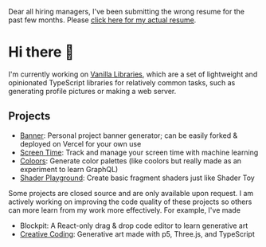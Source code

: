 Dear all hiring managers,
I've been submitting the wrong resume for the past few months. Please [click here for my actual resume](https://www.natmfat.com/resume.pdf).

# Hi there 👋

I'm currently working on [Vanilla Libraries](https://github.com/orgs/vanilla-libraries/repositories), which are a set of lightweight and opinionated TypeScript libraries for relatively common tasks, such as generating profile pictures or making a web server.

## Projects

- [Banner](https://github.com/natmfat/banner): Personal project banner generator; can be easily forked & deployed on Vercel for your own use
- [Screen Time](https://github.com/natmfat/screen-time): Track and manage your screen time with machine learning
- [Coloors](https://github.com/natmfat/coloors): Generate color palettes (like coolors but really made as an experiment to learn GraphQL)
- [Shader Playground](https://www.npmjs.com/package/shader-playground): Create basic fragment shaders just like Shader Toy

Some projects are closed source and are only available upon request. I am actively working on improving the code quality of these projects so others can more learn from my work more effectively. For example, I've made

- Blockpit: A React-only drag & drop code editor to learn generative art
- [Creative Coding](https://art.natmfat.com/): Generative art made with p5, Three.js, and TypeScript
